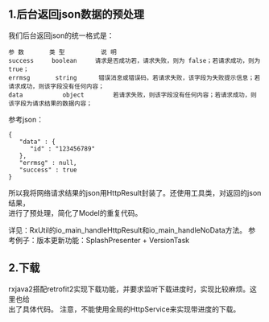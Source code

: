 ## 1.后台返回json数据的预处理
我们后台返回json的统一格式是：
```
参 数	      类 型	       说 明
success	    boolean	    请求是否成功若，请求失败，则为 false；若请求成功，则为 true；
errmsg	     string	     错误消息或错误码，若请求失败，该字段为失败提示信息；若请求成功，则该字段没有任何内容；
data	       object	     若请求失败，则该字段没有任何内容；若请求成功，则该字段为请求结果的数据内容；
```
参考json：
```
{
   "data" : {
      "id" : "123456789"
   },
   "errmsg" : null,
   "success" : true
}
```
所以我将网络请求结果的json用HttpResult封装了。还使用工具类，对返回的json结果，  
进行了预处理，简化了Model的重复代码。

详见：RxUtil的io_main_handleHttpResult和io_main_handleNoData方法。
参考例子：版本更新功能：SplashPresenter + VersionTask

## 2.下载
rxjava2搭配retrofit2实现下载功能，并要求监听下载进度时，实现比较麻烦。这里也给  
出了具体代码。
注意，不能使用全局的HttpService来实现带进度的下载。